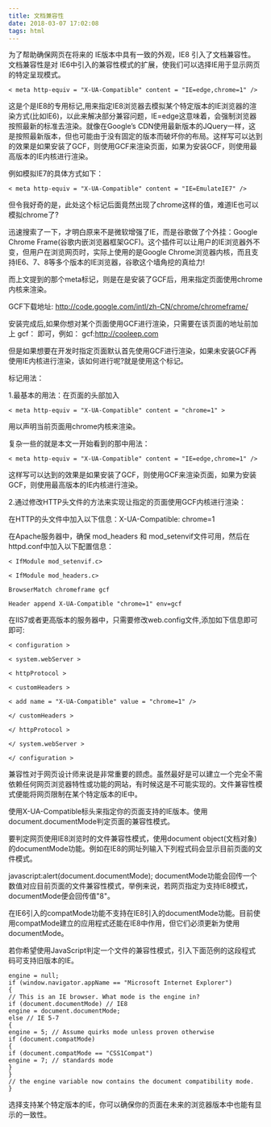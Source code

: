 ```yaml
---
title: 文档兼容性
date: 2018-03-07 17:02:08
tags: html
---
```

为了帮助确保网页在将来的 IE版本中具有一致的外观，IE8 引入了文档兼容性。 文档兼容性是对 IE6中引入的兼容性模式的扩展，使我们可以选择IE用于显示网页的特定呈现模式。

    < meta http-equiv = "X-UA-Compatible" content = "IE=edge,chrome=1" />

这是个是IE8的专用标记,用来指定IE8浏览器去模拟某个特定版本的IE浏览器的渲染方式(比如IE6)，以此来解决部分兼容问题，IE=edge这意味着，会强制浏览器按照最新的标准去渲染。就像在Google’s CDN使用最新版本的JQuery一样，这是按照最新版本，但也可能由于没有固定的版本而破坏你的布局。这样写可以达到的效果是如果安装了GCF，则使用GCF来渲染页面，如果为安装GCF，则使用最高版本的IE内核进行渲染。

例如模拟IE7的具体方式如下：

    < meta http-equiv = "X-UA-Compatible" content = "IE=EmulateIE7" />

但令我好奇的是，此处这个标记后面竟然出现了chrome这样的值，难道IE也可以模拟chrome了?

<!-- more -->

迅速搜索了一下，才明白原来不是微软增强了IE，而是谷歌做了个外挂：Google Chrome Frame(谷歌内嵌浏览器框架GCF)。这个插件可以让用户的IE浏览器外不变，但用户在浏览网页时，实际上使用的是Google Chrome浏览器内核，而且支持IE6、7、8等多个版本的IE浏览器，谷歌这个墙角挖的真给力!

而上文提到的那个meta标记，则是在是安装了GCF后，用来指定页面使用chrome内核来渲染。

GCF下载地址: http://code.google.com/intl/zh-CN/chrome/chromeframe/

安装完成后,如果你想对某个页面使用GCF进行渲染，只需要在该页面的地址前加上 gcf： 即可，例如： gcf:http://cooleep.com

但是如果想要在开发时指定页面默认首先使用GCF进行渲染，如果未安装GCF再使用IE内核进行渲染，该如何进行呢?就是使用这个标记。

标记用法：

1.最基本的用法：在页面的头部加入

    < meta http-equiv = "X-UA-Compatible" content = "chrome=1" >

用以声明当前页面用chrome内核来渲染。

复杂一些的就是本文一开始看到的那中用法：

    < meta http-equiv = "X-UA-Compatible" content = "IE=edge,chrome=1" />

这样写可以达到的效果是如果安装了GCF，则使用GCF来渲染页面，如果为安装GCF，则使用最高版本的IE内核进行渲染。

2.通过修改HTTP头文件的方法来实现让指定的页面使用GCF内核进行渲染：

在HTTP的头文件中加入以下信息：X-UA-Compatible: chrome=1

在Apache服务器中，确保 mod_headers 和 mod_setenvif文件可用，然后在httpd.conf中加入以下配置信息：

    < IfModule mod_setenvif.c>
    
    < IfModule mod_headers.c>
    
    BrowserMatch chromeframe gcf
    
    Header append X-UA-Compatible "chrome=1" env=gcf

在IIS7或者更高版本的服务器中，只需要修改web.config文件,添加如下信息即可即可:

    < configuration >
    
    < system.webServer >
    
    < httpProtocol >
    
    < customHeaders >
    
    < add name = "X-UA-Compatible" value = "chrome=1" />
    
    </ customHeaders >
    
    </ httpProtocol >
    
    </ system.webServer >
    
    </ configuration >

兼容性对于网页设计师来说是非常重要的顾虑。虽然最好是可以建立一个完全不需依赖任何网页浏览器特性或功能的网站，有时候这是不可能实现的。文件兼容性模式便能将网页限制在某个特定版本的IE中。

使用X-UA-Compatible标头来指定你的页面支持的IE版本。使用document.documentMode判定页面的兼容性模式。

要判定网页使用IE8浏览时的文件兼容性模式，使用document object(文档对象)的documentMode功能。例如在IE8的网址列输入下列程式码会显示目前页面的文件模式。

javascript:alert(document.documentMode);
documentMode功能会回传一个数值对应目前页面的文件兼容性模式，举例来说，若网页指定为支持IE8模式，documentMode便会回传值"8"。

在IE6引入的compatMode功能不支持在IE8引入的documentMode功能。目前使用compatMode建立的应用程式还能在IE8中作用，但它们必须更新为使用documentMode。

若你希望使用JavaScript判定一个文件的兼容性模式，引入下面范例的这段程式码可支持旧版本的IE。

    engine = null;
    if (window.navigator.appName == "Microsoft Internet Explorer")
    {
    // This is an IE browser. What mode is the engine in?
    if (document.documentMode) // IE8
    engine = document.documentMode;
    else // IE 5-7
    {
    engine = 5; // Assume quirks mode unless proven otherwise
    if (document.compatMode)
    {
    if (document.compatMode == "CSS1Compat")
    engine = 7; // standards mode
    }
    }
    // the engine variable now contains the document compatibility mode.
    }
选择支持某个特定版本的IE，你可以确保你的页面在未来的浏览器版本中也能有显示的一致性。
